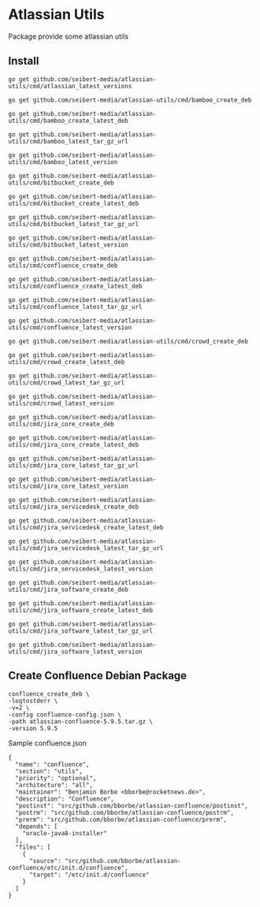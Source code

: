 # Atlassian Utils

Package provide some atlassian utils

## Install

`go get github.com/seibert-media/atlassian-utils/cmd/atlassian_latest_versions`

`go get github.com/seibert-media/atlassian-utils/cmd/bamboo_create_deb`

`go get github.com/seibert-media/atlassian-utils/cmd/bamboo_create_latest_deb`

`go get github.com/seibert-media/atlassian-utils/cmd/bamboo_latest_tar_gz_url`

`go get github.com/seibert-media/atlassian-utils/cmd/bamboo_latest_version`

`go get github.com/seibert-media/atlassian-utils/cmd/bitbucket_create_deb`

`go get github.com/seibert-media/atlassian-utils/cmd/bitbucket_create_latest_deb`

`go get github.com/seibert-media/atlassian-utils/cmd/bitbucket_latest_tar_gz_url`

`go get github.com/seibert-media/atlassian-utils/cmd/bitbucket_latest_version`

`go get github.com/seibert-media/atlassian-utils/cmd/confluence_create_deb`

`go get github.com/seibert-media/atlassian-utils/cmd/confluence_create_latest_deb`

`go get github.com/seibert-media/atlassian-utils/cmd/confluence_latest_tar_gz_url`

`go get github.com/seibert-media/atlassian-utils/cmd/confluence_latest_version`

`go get github.com/seibert-media/atlassian-utils/cmd/crowd_create_deb`

`go get github.com/seibert-media/atlassian-utils/cmd/crowd_create_latest_deb`

`go get github.com/seibert-media/atlassian-utils/cmd/crowd_latest_tar_gz_url`

`go get github.com/seibert-media/atlassian-utils/cmd/crowd_latest_version`

`go get github.com/seibert-media/atlassian-utils/cmd/jira_core_create_deb`

`go get github.com/seibert-media/atlassian-utils/cmd/jira_core_create_latest_deb`

`go get github.com/seibert-media/atlassian-utils/cmd/jira_core_latest_tar_gz_url`

`go get github.com/seibert-media/atlassian-utils/cmd/jira_core_latest_version`

`go get github.com/seibert-media/atlassian-utils/cmd/jira_servicedesk_create_deb`

`go get github.com/seibert-media/atlassian-utils/cmd/jira_servicedesk_create_latest_deb`

`go get github.com/seibert-media/atlassian-utils/cmd/jira_servicedesk_latest_tar_gz_url`

`go get github.com/seibert-media/atlassian-utils/cmd/jira_servicedesk_latest_version`

`go get github.com/seibert-media/atlassian-utils/cmd/jira_software_create_deb`

`go get github.com/seibert-media/atlassian-utils/cmd/jira_software_create_latest_deb`

`go get github.com/seibert-media/atlassian-utils/cmd/jira_software_latest_tar_gz_url`

`go get github.com/seibert-media/atlassian-utils/cmd/jira_software_latest_version`

## Create Confluence Debian Package

```
confluence_create_deb \
-logtostderr \
-v=2 \
-config confluence-config.json \
-path atlassian-confluence-5.9.5.tar.gz \
-version 5.9.5
```
Sample confluence.json

```
{
  "name": "confluence",
  "section": "utils",
  "priority": "optional",
  "architecture": "all",
  "maintainer": "Benjamin Borbe <bborbe@rocketnews.de>",
  "description": "Confluence",
  "postinst": "src/github.com/bborbe/atlassian-confluence/postinst",
  "postrm": "src/github.com/bborbe/atlassian-confluence/postrm",
  "prerm": "src/github.com/bborbe/atlassian-confluence/prerm",
  "depends": [
    "oracle-java8-installer"
  ],
  "files": [
    {
      "source": "src/github.com/bborbe/atlassian-confluence/etc/init.d/confluence",
      "target": "/etc/init.d/confluence"
    }
  ]
}
```
